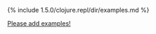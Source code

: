 {% include 1.5.0/clojure.repl/dir/examples.md %}

[Please add examples!](https://github.com/arrdem/grimoire/edit/master/_includes/1.6.0/clojure.repl/dir/examples.md)
